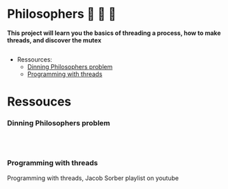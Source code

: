 # Philosophers 🧵 📜    🚧 

<b>This project will learn you the basics of threading a process, how to make threads, and discover the mutex</b>


<img src=""
     alt="">


- Ressources:
	- <a href="#problem">Dinning Philosophers problem</a>
	- <a href="#thread">Programming with threads</a>


# Ressouces

<h3><div id=problem></div>Dinning Philosophers problem</h3>

<a href=""></a><br />
<a href=""></a><br />


<h3><div id=thread></div>Programming with threads</h3>

<a href="https://www.youtube.com/playlist?list=PL9IEJIKnBJjFZxuqyJ9JqVYmuFZHr7CFM"></a>Programming with threads, Jacob Sorber playlist on youtube<br />
<a href=""></a><br />
<a href=""></a><br />
